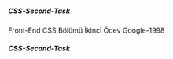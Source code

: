 ##### CSS-Second-Task #####
Front-End CSS Bölümü
İkinci Ödev
Google-1998
##### CSS-Second-Task #####